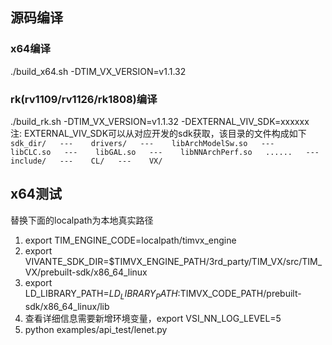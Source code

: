 
## 源码编译
### x64编译
./build_x64.sh -DTIM_VX_VERSION=v1.1.32

### rk(rv1109/rv1126/rk1808)编译
./build_rk.sh -DTIM_VX_VERSION=v1.1.32 -DEXTERNAL_VIV_SDK=xxxxxx  
注: EXTERNAL_VIV_SDK可以从对应开发的sdk获取，该目录的文件构成如下  
`
sdk_dir/  
---    drivers/  
       ---    libArchModelSw.so  
       ---    libCLC.so  
       ---    libGAL.so  
       ---    libNNArchPerf.so  
       ......  
---    include/  
       ---    CL/  
       ---    VX/  
`
## x64测试
替换下面的localpath为本地真实路径  
1. export TIM_ENGINE_CODE=localpath/timvx_engine
2. export VIVANTE_SDK_DIR=$TIMVX_ENGINE_PATH/3rd_party/TIM_VX/src/TIM_VX/prebuilt-sdk/x86_64_linux
3. export LD_LIBRARY_PATH=$LD_LIBRARY_PATH:$TIMVX_CODE_PATH/prebuilt-sdk/x86_64_linux/lib
4. 查看详细信息需要新增环境变量，export VSI_NN_LOG_LEVEL=5
5. python examples/api_test/lenet.py
